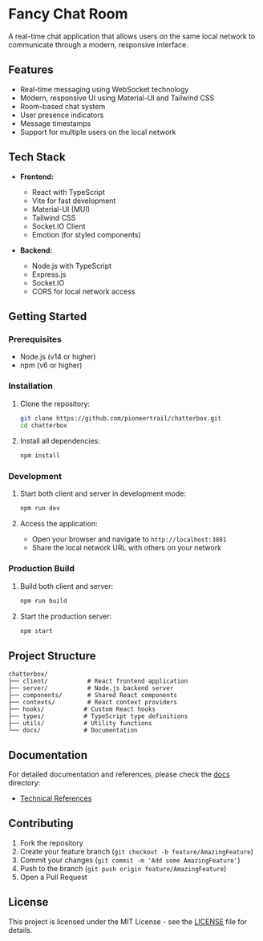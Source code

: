 # Fancy Chat Room

A real-time chat application that allows users on the same local network to communicate through a modern, responsive interface.

## Features

- Real-time messaging using WebSocket technology
- Modern, responsive UI using Material-UI and Tailwind CSS
- Room-based chat system
- User presence indicators
- Message timestamps
- Support for multiple users on the local network

## Tech Stack

- **Frontend:**
  - React with TypeScript
  - Vite for fast development
  - Material-UI (MUI)
  - Tailwind CSS
  - Socket.IO Client
  - Emotion (for styled components)

- **Backend:**
  - Node.js with TypeScript
  - Express.js
  - Socket.IO
  - CORS for local network access

## Getting Started

### Prerequisites

- Node.js (v14 or higher)
- npm (v6 or higher)

### Installation

1. Clone the repository:
   ```bash
   git clone https://github.com/pioneertrail/chatterbox.git
   cd chatterbox
   ```

2. Install all dependencies:
   ```bash
   npm install
   ```

### Development

1. Start both client and server in development mode:
   ```bash
   npm run dev
   ```

2. Access the application:
   - Open your browser and navigate to `http://localhost:3801`
   - Share the local network URL with others on your network

### Production Build

1. Build both client and server:
   ```bash
   npm run build
   ```

2. Start the production server:
   ```bash
   npm start
   ```

## Project Structure

```
chatterbox/
├── client/           # React frontend application
├── server/           # Node.js backend server
├── components/       # Shared React components
├── contexts/         # React context providers
├── hooks/           # Custom React hooks
├── types/           # TypeScript type definitions
├── utils/           # Utility functions
└── docs/            # Documentation
```

## Documentation

For detailed documentation and references, please check the [docs](./docs) directory:
- [Technical References](./docs/REFERENCES.md)

## Contributing

1. Fork the repository
2. Create your feature branch (`git checkout -b feature/AmazingFeature`)
3. Commit your changes (`git commit -m 'Add some AmazingFeature'`)
4. Push to the branch (`git push origin feature/AmazingFeature`)
5. Open a Pull Request

## License

This project is licensed under the MIT License - see the [LICENSE](LICENSE) file for details. 